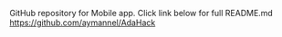 GitHub repository for Mobile app. Click link below for full README.md
https://github.com/aymannel/AdaHack
